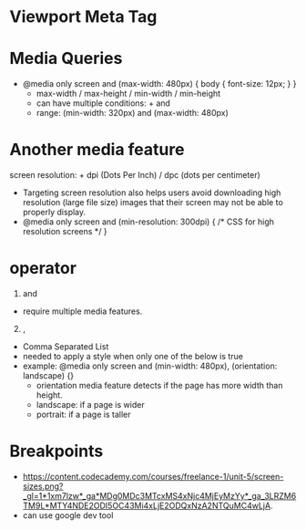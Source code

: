 # Viewport Meta Tag
<!-- "<meta name="viewport" content="width=device-width, initial-scale=1">> -- place inside the head tag -->

# Media Queries
- @media only screen and (max-width: 480px) {
  body {
    font-size: 12px;
  }
}
  - max-width / max-height / min-width / min-height
  - can have multiple conditions: + and 
  - range: (min-width: 320px) and (max-width: 480px)

# Another media feature
screen resolution: + dpi (Dots Per Inch) / dpc (dots per centimeter)
- Targeting screen resolution also helps users avoid downloading high resolution (large file size) images that their screen may not be able to properly display.
- @media only screen and (min-resolution: 300dpi) {
    /* CSS for high resolution screens */
}

# operator
1. and
  - require multiple media features. 
2. ,
  - Comma Separated List
  - needed to apply a style when only one of the below is true
  - example: @media only screen and (min-width: 480px), (orientation: landscape) {}
    - orientation media feature detects if the page has more width than height. 
    - landscape: if a page is wider
    - portrait: if a page is taller

# Breakpoints
- https://content.codecademy.com/courses/freelance-1/unit-5/screen-sizes.png?_gl=1*1xm7lzw*_ga*MDg0MDc3MTcxMS4xNjc4MjEyMzYy*_ga_3LRZM6TM9L*MTY4NDE2ODI5OC43Mi4xLjE2ODQxNzA2NTQuMC4wLjA.
- can use google dev tool
